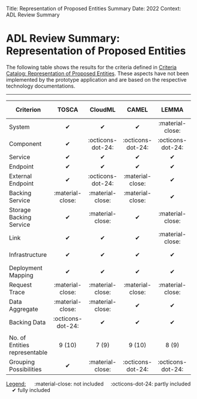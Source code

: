 Title: Representation of Proposed Entities Summary
Date: 2022
Context: ADL Review Summary

# ADL Review Summary: Representation of Proposed Entities

The following table shows the results for the criteria defined in [Criteria Catalog: Representation of Proposed Entities](../ReviewCriteria/RepresentationOfProposedEntities.md).
These aspects have not been implemented by the prototype application and are based on the respective technology documentations.

-------------------------------------------

| <center> __Criterion__</center> | <center>__TOSCA__</center> | <center>__CloudML__</center> | <center>__CAMEL__</center> | <center>__LEMMA__</center> | <center>__Context Mapper__</center> |
| :--------| :-------------:| :----------------:| :------:| :---------------:| :---------------:|
| System | &#10004; | &#10004; | &#10004; | :material-close: | &#10004; |
| Component | &#10004; | :octicons-dot-24:  | :octicons-dot-24: | :octicons-dot-24: | &#10004; |
| Service | &#10004; | &#10004; | &#10004; | &#10004; | &#10004; |
| Endpoint | &#10004; | &#10004; | &#10004; | &#10004; | &#10004; |
| External Endpoint | &#10004; | :octicons-dot-24: | :material-close: | &#10004; | :material-close: |
| Backing Service | :material-close: | :material-close: | :material-close:| &#10004; | :material-close: |
| Storage Backing Service | &#10004; | :material-close: | &#10004; | :material-close: | :material-close: |
| Link | &#10004; | &#10004; | &#10004; | :material-close: | &#10004; |
| Infrastructure | &#10004; | &#10004; | &#10004; | &#10004; | :material-close: |
| Deployment Mapping | &#10004; | &#10004; | &#10004; | &#10004; | :material-close: |
| Request Trace | :material-close: | :material-close: | :material-close: | :material-close: | :material-close: |
| Data Aggregate | :material-close: | :material-close: | &#10004; | &#10004; | &#10004; |
| Backing Data | :octicons-dot-24: | &#10004; | &#10004; | &#10004; | :material-close: |
|||||||
| No. of Entities representable | 9 (10) | 7 (9) | 9 (10) | 8 (9) | 6 |
| Grouping Possibilities | &#10004; | :material-close: | :octicons-dot-24: | :octicons-dot-24: | :material-close: |



<ins>Legend:</ins>&nbsp;&nbsp;&nbsp;&nbsp;&nbsp; :material-close: not included &nbsp;&nbsp;&nbsp;  :octicons-dot-24: partly included &nbsp;&nbsp;&nbsp; &#10004; fully included
